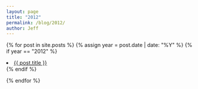 ```yaml
---
layout: page
title: "2012"
permalink: /blog/2012/
author: Jeff
---
```

{% for post in site.posts %}
  {% assign year = post.date | date: "%Y" %}
  {% if year == "2012" %}
  <li><a href="{{ post.url }}">{{ post.title }}</a></li>    
  {% endif %}
  
{% endfor %}
